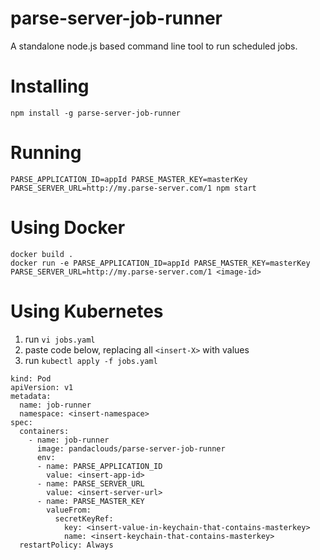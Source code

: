 parse-server-job-runner
====

A standalone node.js based command line tool to run scheduled jobs.

# Installing

`npm install -g parse-server-job-runner`

# Running

```
PARSE_APPLICATION_ID=appId PARSE_MASTER_KEY=masterKey PARSE_SERVER_URL=http://my.parse-server.com/1 npm start
```

# Using Docker

```
docker build . 
docker run -e PARSE_APPLICATION_ID=appId PARSE_MASTER_KEY=masterKey PARSE_SERVER_URL=http://my.parse-server.com/1 <image-id>
```

# Using Kubernetes

1. run `vi jobs.yaml`
2. paste code below, replacing all `<insert-X>` with values
3. run `kubectl apply -f jobs.yaml`

```
kind: Pod
apiVersion: v1
metadata:
  name: job-runner
  namespace: <insert-namespace>
spec:
  containers:
    - name: job-runner
      image: pandaclouds/parse-server-job-runner
      env:
      - name: PARSE_APPLICATION_ID
        value: <insert-app-id>
      - name: PARSE_SERVER_URL
        value: <insert-server-url>
      - name: PARSE_MASTER_KEY
        valueFrom:
          secretKeyRef:
            key: <insert-value-in-keychain-that-contains-masterkey>
            name: <insert-keychain-that-contains-masterkey>
  restartPolicy: Always
  ```
